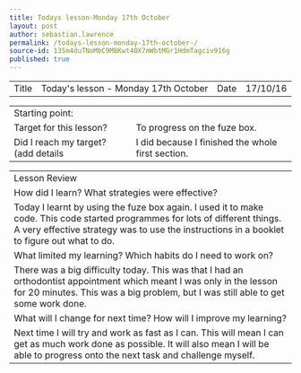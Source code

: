 ```yaml
---
title: Todays lesson-Monday 17th October 
layout: post
author: sebastian.lawrence
permalink: /todays-lesson-monday-17th-october-/
source-id: 13Sm4duTNoMbC9MBKwt40X7mWbtMGr1HdmTagciv916g
published: true
---
```

<table>
  <tr>
    <td>Title</td>
    <td>Today's lesson - Monday 17th October</td>
    <td>Date</td>
    <td>17/10/16</td>
  </tr>
</table>


<table>
  <tr>
    <td>Starting point:</td>
    <td></td>
  </tr>
  <tr>
    <td>Target for this lesson?</td>
    <td>To progress on the fuze box.</td>
  </tr>
  <tr>
    <td>Did I reach my target?
(add details </td>
    <td>I did because I finished the whole first section.</td>
  </tr>
</table>


<table>
  <tr>
    <td>Lesson Review</td>
  </tr>
  <tr>
    <td>How did I learn? What strategies were effective?</td>
  </tr>
  <tr>
    <td>Today I learnt by using the fuze box again. I used it to make code. This code started programmes for lots of different things. A very effective strategy was to use the instructions in a booklet to figure out what to do.

</td>
  </tr>
  <tr>
    <td>What limited my learning? Which habits do I need to work on?</td>
  </tr>
  <tr>
    <td>There was a big difficulty today. This was that I had an orthodontist appointment which meant I was only in the lesson for 20 minutes. This was a big problem, but I was still able to get some work done.

</td>
  </tr>
  <tr>
    <td>What will I change for next time? How will I improve my learning?</td>
  </tr>
  <tr>
    <td>Next time I will try and work as fast as I can. This will mean I can get as much work done as possible. It will also mean I will be able to progress onto the next task and challenge myself.

</td>
  </tr>
</table>



